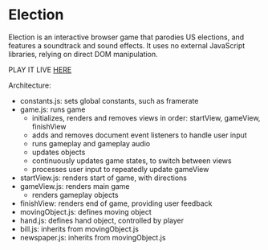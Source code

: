 # Election

Election is an interactive browser game that parodies US elections, and features
a soundtrack and sound effects. It uses no external JavaScript libraries,
relying on direct DOM manipulation.

PLAY IT LIVE [HERE](sebastianrjay.github.io/Election)


Architecture:

- constants.js: sets global constants, such as framerate
- game.js: runs game
  - initializes, renders and removes views in order: startView, gameView, finishView
  - adds and removes document event listeners to handle user input
  - runs gameplay and gameplay audio
  - updates objects
  - continuously updates game states, to switch between views
  - processes user input to repeatedly update gameView
- startView.js: renders start of game, with directions
- gameView.js: renders main game
  - renders gameplay objects
- finishView: renders end of game, providing user feedback
- movingObject.js: defines moving object
- hand.js: defines hand object, controlled by player
- bill.js: inherits from movingObject.js
- newspaper.js: inherits from movingObject.js
